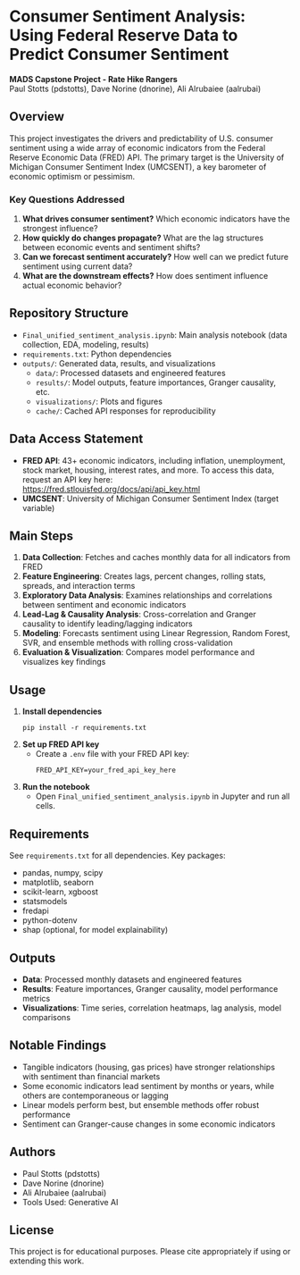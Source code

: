 # Consumer Sentiment Analysis: Using Federal Reserve Data to Predict Consumer Sentiment

**MADS Capstone Project - Rate Hike Rangers**  
Paul Stotts (pdstotts), Dave Norine (dnorine), Ali Alrubaiee (aalrubai)

## Overview
This project investigates the drivers and predictability of U.S. consumer sentiment using a wide array of economic indicators from the Federal Reserve Economic Data (FRED) API. The primary target is the University of Michigan Consumer Sentiment Index (UMCSENT), a key barometer of economic optimism or pessimism.

### Key Questions Addressed
1. **What drives consumer sentiment?** Which economic indicators have the strongest influence?
2. **How quickly do changes propagate?** What are the lag structures between economic events and sentiment shifts?
3. **Can we forecast sentiment accurately?** How well can we predict future sentiment using current data?
4. **What are the downstream effects?** How does sentiment influence actual economic behavior?

## Repository Structure
- `Final_unified_sentiment_analysis.ipynb`: Main analysis notebook (data collection, EDA, modeling, results)
- `requirements.txt`: Python dependencies
- `outputs/`: Generated data, results, and visualizations
    - `data/`: Processed datasets and engineered features
    - `results/`: Model outputs, feature importances, Granger causality, etc.
    - `visualizations/`: Plots and figures
    - `cache/`: Cached API responses for reproducibility

## Data Access Statement
- **FRED API**: 43+ economic indicators, including inflation, unemployment, stock market, housing, interest rates, and more. To access this data, request an API key here: https://fred.stlouisfed.org/docs/api/api_key.html
- **UMCSENT**: University of Michigan Consumer Sentiment Index (target variable)

## Main Steps
1. **Data Collection**: Fetches and caches monthly data for all indicators from FRED
2. **Feature Engineering**: Creates lags, percent changes, rolling stats, spreads, and interaction terms
3. **Exploratory Data Analysis**: Examines relationships and correlations between sentiment and economic indicators
4. **Lead-Lag & Causality Analysis**: Cross-correlation and Granger causality to identify leading/lagging indicators
5. **Modeling**: Forecasts sentiment using Linear Regression, Random Forest, SVR, and ensemble methods with rolling cross-validation
6. **Evaluation & Visualization**: Compares model performance and visualizes key findings

## Usage
1. **Install dependencies**
   ```
   pip install -r requirements.txt
   ```
2. **Set up FRED API key**
   - Create a `.env` file with your FRED API key:
     ```
     FRED_API_KEY=your_fred_api_key_here
     ```
3. **Run the notebook**
   - Open `Final_unified_sentiment_analysis.ipynb` in Jupyter and run all cells.

## Requirements
See `requirements.txt` for all dependencies. Key packages:
- pandas, numpy, scipy
- matplotlib, seaborn
- scikit-learn, xgboost
- statsmodels
- fredapi
- python-dotenv
- shap (optional, for model explainability)

## Outputs
- **Data**: Processed monthly datasets and engineered features
- **Results**: Feature importances, Granger causality, model performance metrics
- **Visualizations**: Time series, correlation heatmaps, lag analysis, model comparisons

## Notable Findings
- Tangible indicators (housing, gas prices) have stronger relationships with sentiment than financial markets
- Some economic indicators lead sentiment by months or years, while others are contemporaneous or lagging
- Linear models perform best, but ensemble methods offer robust performance
- Sentiment can Granger-cause changes in some economic indicators

## Authors
- Paul Stotts (pdstotts)
- Dave Norine (dnorine)
- Ali Alrubaiee (aalrubai)
- Tools Used: Generative AI

## License
This project is for educational purposes. Please cite appropriately if using or extending this work.
